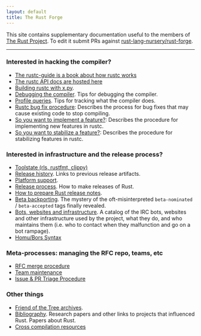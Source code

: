 ```yaml
---
layout: default
title: The Rust Forge
---
```


This site contains supplementary documentation useful to the members
of [The Rust Project](https://www.rust-lang.org). To edit it submit
PRs against [rust-lang-nursery/rust-forge].

[rust-lang-nursery/rust-forge]: https://github.com/rust-lang-nursery/rust-forge

<div id="release_info"></div>

<hr/>

### Interested in hacking the compiler?

* [The rustc-guide is a book about how rustc works](https://rust-lang-nursery.github.io/rustc-guide/)
* [The rustc API docs are hosted here](https://doc.rust-lang.org/nightly/nightly-rustc/rustc/)
* [Building rustc with x.py](x-py.html).
* [Debugging the compiler](debugging.html). Tips for debugging the compiler.
* [Profile queries](profile-queries.html). Tips for tracking what the compiler does.
* [Rustc bug fix procedure](rustc-bug-fix-procedure.html): Describes the process for bug fixes that may cause existing code to stop
  compiling.
* [So you want to implement a feature?](feature-guide.html): Describes the procedure for implementing new features in rustc.
* [So you want to stabilize a feature?](stabilization-guide.html): Describes the procedure for stabilizing features in rustc.

### Interested in infrastructure and the release process?

* [Toolstate (rls, rustfmt, clippy)](https://rust-lang-nursery.github.io/rust-toolstate/)
* [Release history](releases.html). Links to previous release artifacts.
* [Platform support](platform-support.html).
* [Release process](release-process.html). How to make releases of Rust.
* [How to prepare Rust release notes](release-notes.html).
* [Beta backporting](beta-backporting.html). The mystery of the oft-misinterpreted `beta-nominated` / `beta-accepted` tags finally revealed.
* [Bots, websites and infrastructure](infrastructure.html). A catalog of the IRC bots, websites and other infrastructure used by the project, what they do, and who maintains them (i.e. who to contact when they malfunction and go on a bot rampage).
* [Homu/Bors Syntax](https://buildbot2.rust-lang.org/homu/)
  
### Meta-processes: managing the RFC repo, teams, etc

* [RFC merge procedure](rfc-merge-procedure.html)
* [Team maintenance](rustc-team-maintenance.html)
* [Issue & PR Triage Procedure](triage-procedure.html)

### Other things

* [Friend of the Tree archives](fott.html).
* [Bibliography](bibliography.html). Research papers and other links to projects that influenced Rust. Papers about Rust.
* [Cross compilation resources](cross-compilation/index.html)

<script>

document.addEventListener("DOMContentLoaded", function() {

  // rust 1.5's release date
  var prevDate = new Date('2015-12-11');
  // #nevertwopointoh -- we render "1." in the string literals below, this is easier to increment
  var prevRelease = 5;

  var nextDate = new Date('2016-01-22');
  var nextRelease = 6;

  var nextNextDate = new Date('2016-03-04');
  var nextNextRelease = 7;

  while (Date.now() > nextDate) {
    prevDate = new Date(nextDate);
    // there are 6 weeks in between releases
    nextDate.setDate(nextDate.getDate() + (7 * 6));
    nextNextDate.setDate(nextNextDate.getDate() + (7 * 6));

    prevRelease += 1;
    nextRelease += 1;
    nextNextRelease += 1;
  }

  prevDate = prevDate.toDateString();
  nextDate = nextDate.toDateString();
  nextNextDate = nextNextDate.toDateString();

  var toWrite = "<hr/><h3>Release Dates</h3>";

  toWrite += "<p>Rust 1." + prevRelease + " stable was released on " + prevDate + ".</p>";
  toWrite += "<p><h4>Rust 1." + nextRelease + " stable will be released on " + nextDate + ".</h4></p>";
  toWrite += "<p>Rust 1." + nextNextRelease + " stable will be released on " + nextNextDate + ".</p>";

  document.getElementById('release_info').innerHTML = toWrite;
});
</script>
